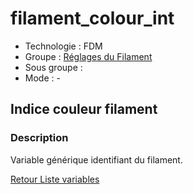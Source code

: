 # filament_colour_int

* Technologie : FDM
* Groupe : [Réglages du Filament](../filament_settings/filament_settings.md)
* Sous groupe : 
* Mode : -

## Indice couleur filament

### Description

Variable générique  identifiant du filament.

[Retour Liste variables](variable_list.md)